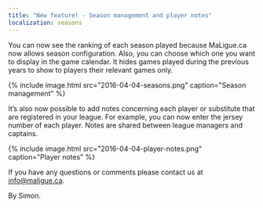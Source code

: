 ```yaml
---
title: "New feature! - Season management and player notes"
localization: seasons
---
```

You can now see the ranking of each season played because MaLigue.ca now allows season configuration. Also, you can choose which one you want to display in the game calendar. It hides games played during the previous years to show to players their relevant games only.

{% include image.html src="2016-04-04-seasons.png" caption="Season management" %}

It’s also now possible to add notes concerning each player or substitute that are registered in your league. For example, you can now enter the jersey number of each player. Notes are shared between league managers and captains.

{% include image.html src="2016-04-04-player-notes.png" caption="Player notes" %}

If you have any questions or comments please contact us at info@maligue.ca.

By Simon.